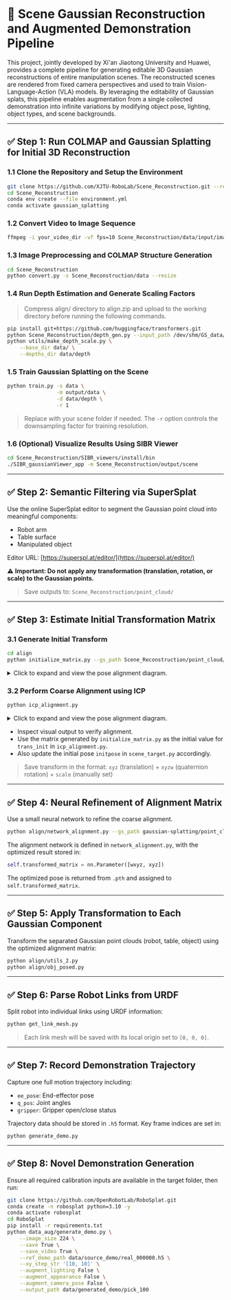 # 🧠 Scene Gaussian Reconstruction and Augmented Demonstration Pipeline

This project, jointly developed by Xi'an Jiaotong University and Huawei, provides a complete pipeline for generating editable 3D Gaussian reconstructions of entire manipulation scenes. The reconstructed scenes are rendered from fixed camera perspectives and used to train Vision-Language-Action (VLA) models. By leveraging the editability of Gaussian splats, this pipeline enables augmentation from a single collected demonstration into infinite variations by modifying object pose, lighting, object types, and scene backgrounds.

---

## ✅ Step 1: Run COLMAP and Gaussian Splatting for Initial 3D Reconstruction

### 1.1 Clone the Repository and Setup the Environment

```bash
git clone https://github.com/XJTU-RoboLab/Scene_Reconstruction.git --recursive
cd Scene_Reconstruction
conda env create --file environment.yml
conda activate gaussian_splatting
```

### 1.2 Convert Video to Image Sequence

```bash
ffmpeg -i your_video_dir -vf fps=10 Scene_Reconstruction/data/input/image%d.png
```


### 1.3 Image Preprocessing and COLMAP Structure Generation

```bash
cd Scene_Reconstruction
python convert.py -s Scene_Reconstruction/data --resize
```

### 1.4 Run Depth Estimation and Generate Scaling Factors

> Compress align/ directory to align.zip and upload to the working directory before running the following commands.

```bash
pip install git+https://github.com/huggingface/transformers.git
python Scene_Reconstruction/depth_gen.py --input_path /dev/shm/GS_data/data/input
python utils/make_depth_scale.py \
    --base_dir data/ \
    --depths_dir data/depth
```

### 1.5 Train Gaussian Splatting on the Scene

```bash
python train.py -s data \
                -m output/data \
                -d data/depth \
                -r 1
```

> Replace with your scene folder if needed. The `-r` option controls the downsampling factor for training resolution.

### 1.6 (Optional) Visualize Results Using SIBR Viewer

```bash
cd Scene_Reconstruction/SIBR_viewers/install/bin
./SIBR_gaussianViewer_app -m Scene_Reconstruction/output/scene
```

---

## ✅ Step 2: Semantic Filtering via SuperSplat

Use the online SuperSplat editor to segment the Gaussian point cloud into meaningful components:

* Robot arm
* Table surface
* Manipulated object

Editor URL: [https://superspl.at/editor/](https://superspl.at/editor/)

⚠️ **Important: Do not apply any transformation (translation, rotation, or scale) to the Gaussian points.**

> Save outputs to: `Scene_Reconstruction/point_cloud/`

---

## ✅ Step 3: Estimate Initial Transformation Matrix

### 3.1 Generate Initial Transform

```bash
cd align
python initialize_matrix.py --gs_path Scene_Reconstruction/point_cloud/fr3.ply
```

<details>
<summary>Click to expand and view the pose alignment diagram.</summary>

![pose alignment](figs/initial.png)

</details>



### 3.2 Perform Coarse Alignment using ICP

```bash
python icp_alignment.py
```

<details>
<summary>Click to expand and view the pose alignment diagram.</summary>

![Alt text](figs/icp.png)

</details>


* Inspect visual output to verify alignment.
* Use the matrix generated by `initialize_matrix.py` as the initial value for `trans_init` in `icp_alignment.py`.
* Also update the initial pose `initpose` in `scene_target.py` accordingly.

> Save transform in the format: `xyz` (translation) + `xyzw` (quaternion rotation) + `scale` (manually set)

---

## ✅ Step 4: Neural Refinement of Alignment Matrix

Use a small neural network to refine the coarse alignment.

```bash
python align/network_alignment.py --gs_path gaussian-splatting/point_cloud/fr3.ply
```

The alignment network is defined in `network_alignment.py`, with the optimized result stored in:

```python
self.transformed_matrix = nn.Parameter([wxyz, xyz])
```

The optimized pose is returned from `.pth` and assigned to `self.transformed_matrix`.

---

## ✅ Step 5: Apply Transformation to Each Gaussian Component

Transform the separated Gaussian point clouds (robot, table, object) using the optimized alignment matrix:

```bash
python align/utils_2.py
python align/obj_posed.py
```

---

## ✅ Step 6: Parse Robot Links from URDF

Split robot into individual links using URDF information:

```bash
python get_link_mesh.py
```

> Each link mesh will be saved with its local origin set to `[0, 0, 0]`.

---

## ✅ Step 7: Record Demonstration Trajectory

Capture one full motion trajectory including:

* `ee_pose`: End-effector pose
* `q_pos`: Joint angles
* `gripper`: Gripper open/close status

Trajectory data should be stored in `.h5` format. Key frame indices are set in:

```
python generate_demo.py
```

---

## ✅ Step 8: Novel Demonstration Generation

Ensure all required calibration inputs are available in the target folder, then run:

```bash
git clone https://github.com/OpenRobotLab/RoboSplat.git
conda create -n robosplat python=3.10 -y
conda activate robosplat
cd RoboSplat
pip install -r requirements.txt
python data_aug/generate_demo.py \
    --image_size 224 \
    --save True \
    --save_video True \
    --ref_demo_path data/source_demo/real_000000.h5 \
    --xy_step_str '[10, 10]' \
    --augment_lighting False \
    --augment_appearance False \
    --augment_camera_pose False \
    --output_path data/generated_demo/pick_100
```

